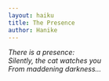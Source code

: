 ```yaml
---
layout: haiku
title: The Presence
author: Hanike
---
```


*There is a presence:<br>
Silently, the cat watches you<br>
From maddening darkness...*<br>
